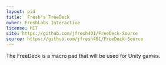 ```yaml
---
layout: pid
title:  Fresh's FreeDeck
owner: FreshLabs Interactive
license: MIT
site: https://github.com/jfresh401/FreeDeck-Source
source: https://github.com/jfresh401/FreeDeck-Source
---
```

The FreeDeck is a macro pad that will be used for Unity games.
